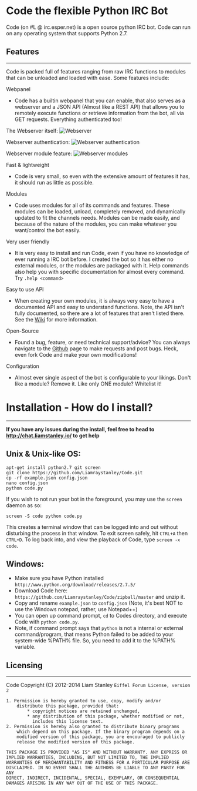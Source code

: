 Code the flexible Python IRC Bot
================================

Code (on #L @ irc.esper.net) is a open source python IRC bot. Code can run on any operating system that supports Python 2.7.

Features
-------- 
________

Code is packed full of features ranging from raw IRC functions to modules that can be unloaded and loaded with ease. Some features include:

Webpanel
- Code has a builtin webpanel that you can enable, that also serves as a webserver and a JSON API (Almost like a REST API) that allows you to remotely execute functions or retrieve information from the bot, all via GET requests. Everything authenticated too!

The Webserver itself:
![Webserver](http://misc.liamstanley.io/code/code_webpanel.png "The Webserver itself")

Webserver authentication:
![Webserver authentication](http://misc.liamstanley.io/code/code_webpanel_login.png "The Webserver authentication")

Webserver module feature:
![Webserver modules](http://misc.liamstanley.io/code/code_webpanel_modules.png "Webserver modules")

Fast & lightweight
- Code is very small, so even with the extensive amount of features it has, it should run as little as possible.

Modules
- Code uses modules for all of its commands and features. These modules can be loaded, unload, completely removed, and dynamically updated to fit the channels needs. Modules can be made easily, and because of the nature of the modules, you can make whatever you want/control the bot easily.

Very user friendly
- It is very easy to install and run Code, even if you have no knowledge of ever running a IRC bot before. I created the bot so it has either no external modules, or the modules are packaged with it. Help commands also help you with specific documentation for almost every command. Try `.help <command>`

Easy to use API
- When creating your own modules, it is always very easy to have a documented API and easy to understand functions. Note, the API isn't fully documented, so there are a lot of features that aren't listed there. See the [Wiki](https://github.com/Liamraystanley/Code/wiki) for more information.

Open-Source
- Found a bug, feature, or need technical support/advice? You can always navigate to the [Github](https://github.com/Liamraystanley/Code/issues) page to make requests and post bugs. Heck, even fork Code and make your own modifications!

Configuration
- Almost ever single aspect of the bot is configurable to your likings. Don't like a module? Remove it. Like only ONE module? Whitelist it!

Installation - How do I install? 
================================
________________________________

**If you have any issues during the install, feel free to head to http://chat.liamstanley.io/ to get help**

Unix & Unix-like OS: 
--------------------

    apt-get install python2.7 git screen
    git clone https://github.com/Liamraystanley/Code.git
    cp -rf example.json config.json
    nano config.json
    python code.py

If you wish to not run your bot in the foreground, you may use the `screen` daemon as so:

    screen -S code python code.py

This creates a terminal window that can be logged into and out without disturbing the process in that window. To exit screen safely, hit `CTRL+A` then `CTRL+D`.
To log back into, and view the playback of Code, type `screen -x code`.

Windows: 
--------------------


- Make sure you have Python installed `http://www.python.org/download/releases/2.7.5/`
- Download Code here: `https://github.com/Liamraystanley/Code/zipball/master` and unzip it.
- Copy and rename `example.json` to `config.json` (Note, it's best NOT to use the Windows notepad, rather, use Notepad++)
- You can open up command prompt, `cd` to Codes directory, and execute Code with `python code.py`.
- Note, if command prompt says that `python` is not a internal or external command/program, that means Python failed to be added to your system-wide %PATH% file. So, you need to add it to the %PATH% variable.

Licensing
---------
_________

Code Copyright (C) 2012-2014 Liam Stanley
    `Eiffel Forum License, version 2`
    
    1. Permission is hereby granted to use, copy, modify and/or
        distribute this package, provided that:
            * copyright notices are retained unchanged,
            * any distribution of this package, whether modified or not,
              includes this license text.
    2. Permission is hereby also granted to distribute binary programs
        which depend on this package. If the binary program depends on a
        modified version of this package, you are encouraged to publicly
        release the modified version of this package.
    
    THIS PACKAGE IS PROVIDED "AS IS" AND WITHOUT WARRANTY. ANY EXPRESS OR
    IMPLIED WARRANTIES, INCLUDING, BUT NOT LIMITED TO, THE IMPLIED
    WARRANTIES OF MERCHANTABILITY AND FITNESS FOR A PARTICULAR PURPOSE ARE
    DISCLAIMED. IN NO EVENT SHALL THE AUTHORS BE LIABLE TO ANY PARTY FOR ANY
    DIRECT, INDIRECT, INCIDENTAL, SPECIAL, EXEMPLARY, OR CONSEQUENTIAL
    DAMAGES ARISING IN ANY WAY OUT OF THE USE OF THIS PACKAGE.
